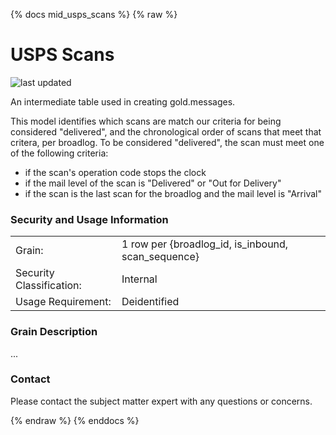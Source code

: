 {% docs mid_usps_scans %}
{% raw %}

# USPS Scans

![last updated](assets/update_badges/mid_usps_scans.svg)

An intermediate table used in creating gold.messages.

This model identifies which scans are match our criteria for being 
considered "delivered", and the chronological order of scans that meet 
that critera, per broadlog.  To be considered "delivered", the scan must 
meet one of the following criteria:
 - if the scan's operation code stops the clock
 - if the mail level of the scan is "Delivered" or "Out for Delivery"
 - if the scan is the last scan for the broadlog and the mail level is "Arrival"


### Security and Usage Information
|     |     |
| --- | --- |
| Grain:                   | 1 row per {broadlog_id, is_inbound, scan_sequence}|
| Security Classification: | Internal |
| Usage Requirement:       | Deidentified |

### Grain Description
...


### Contact
Please contact the subject matter expert with any questions or concerns.

{% endraw %}
{% enddocs %}